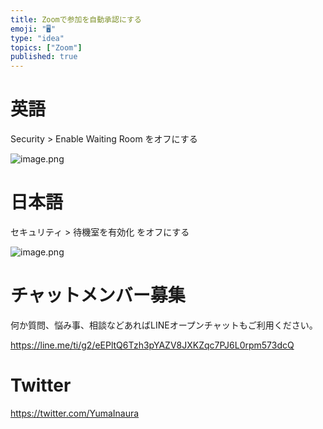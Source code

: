 ```yaml
---
title: Zoomで参加を自動承認にする
emoji: "🖥"
type: "idea"
topics: ["Zoom"]
published: true
---
```


# 英語

Security > Enable Waiting Room をオフにする

![image.png](https://qiita-image-store.s3.ap-northeast-1.amazonaws.com/0/89618/ce69b7cb-61bd-d05e-99ab-9729d5e46e1e.png)

# 日本語

セキュリティ >  待機室を有効化 をオフにする

![image.png](https://qiita-image-store.s3.ap-northeast-1.amazonaws.com/0/89618/36180cdc-1d7c-03b5-36fa-ceb5a7dd4bc5.png)











<!-- Update From Qiita API -->

# チャットメンバー募集


何か質問、悩み事、相談などあればLINEオープンチャットもご利用ください。

https://line.me/ti/g2/eEPltQ6Tzh3pYAZV8JXKZqc7PJ6L0rpm573dcQ





# Twitter


https://twitter.com/YumaInaura


<!-- Update From Qiita API -->


